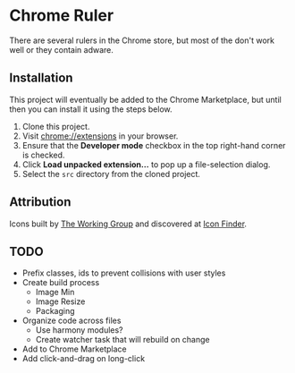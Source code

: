 # Chrome Ruler

There are several rulers in the Chrome store, but most of the don't work well or they contain adware.

## Installation

This project will eventually be added to the Chrome Marketplace, but until then you can install it using the steps below.

1. Clone this project.
2. Visit [chrome://extensions](chrome://extensions) in your browser.
3. Ensure that the **Developer mode** checkbox in the top right-hand corner is checked.
4. Click **Load unpacked extension…** to pop up a file-selection dialog.
5. Select the `src` directory from the cloned project.

## Attribution

Icons built by [The Working Group](http://blog.twg.ca) and discovered at [Icon Finder](https://www.iconfinder.com/icons/62246/ruler_icon).

## TODO

- Prefix classes, ids to prevent collisions with user styles
- Create build process
  - Image Min
  - Image Resize
  - Packaging
- Organize code across files
  - Use harmony modules?
  - Create watcher task that will rebuild on change
- Add to Chrome Marketplace
- Add click-and-drag on long-click
